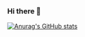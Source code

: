 ### Hi there 👋

[![Anurag's GitHub stats](https://github-readme-stats.vercel.app/api?username=Three-taile-dragon&show_icons=true&theme=radical)](https://github.com/anuraghazra/github-readme-stats)
